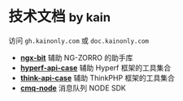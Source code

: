 # 技术文档 <small>by kain</small>

访问 `gh.kainonly.com` 或 `doc.kainonly.com`

- [**ngx-bit**](https://doc.kainonly.com/#/ngx-bit/) 辅助 NG-ZORRO 的助手库
- [**hyperf-api-case**](https://doc.kainonly.com/#/hyperf/) 辅助 Hyperf 框架的工具集合
- [**think-api-case**](https://doc.kainonly.com/#/think/) 辅助 ThinkPHP 框架的工具集合
- [**cmq-node**](https://doc.kainonly.com/#/cmq/) 消息队列 NODE SDK
